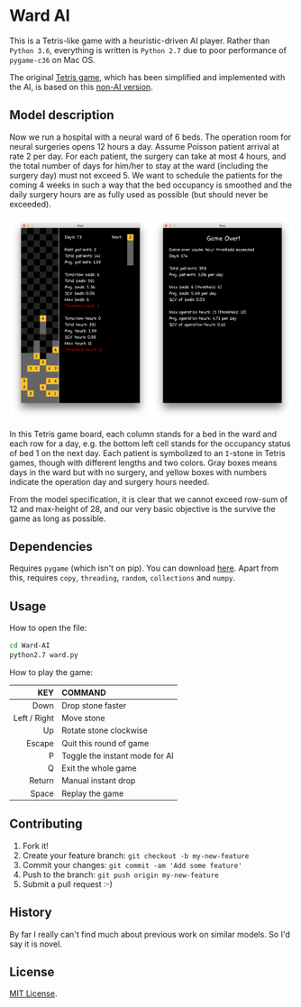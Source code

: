 # Ward AI

This is a Tetris-like game with a heuristic-driven AI player. Rather than `Python 3.6`, everything is written is `Python 2.7` due to poor performance of `pygame-c36` on Mac OS.

The original [Tetris game](https://github.com/allenfrostline/Tetris-AI), which has been simplified and implemented with the AI, is based on this [non-AI version](https://gist.github.com/kch42/565419/download).

## Model description

Now we run a hospital with a neural ward of 6 beds. The operation room for neural surgeries opens 12 hours a day. Assume Poisson patient arrival at rate 2 per day. For each patient, the surgery can take at most 4 hours, and the total number of days for him/her to stay at the ward (including the surgery day) must not exceed 5. We want to schedule the patients for the coming 4 weeks in such a way that the bed occupancy is smoothed and the daily surgery hours are as fully used as possible (but should never be exceeded).

<img src='./doc/img/play.png' width=50%/><img src='./doc/img/result.png' width=50%/>

In this Tetris game board, each column stands for a bed in the ward and each row for a day, e.g. the bottom left cell stands for the occupancy status of bed 1 on the next day. Each patient is symbolized to an `I`-stone in Tetris games, though with different lengths and two colors. Gray boxes means days in the ward but with no surgery, and yellow boxes with numbers indicate the operation day and surgery hours needed. 

From the model specification, it is clear that we cannot exceed row-sum of 12 and max-height of 28, and our very basic objective is the survive the game as long as possible.

## Dependencies

Requires `pygame` (which isn't on pip). You can download [here](https://bitbucket.org/pygame/pygame/downloads). Apart from this, requires `copy`, `threading`, `random`, `collections` and `numpy`.

## Usage

How to open the file:

```bash
cd Ward-AI
python2.7 ward.py
```

How to play the game:

|KEY|COMMAND|
|---:|:---|
|Down|Drop stone faster|
|Left / Right|Move stone|
|Up|Rotate stone clockwise|
|Escape|Quit this round of game|
|P|Toggle the instant mode for AI|
|Q|Exit the whole game|
|Return|Manual instant drop|
|Space|Replay the game|

## Contributing

1. Fork it!
2. Create your feature branch: `git checkout -b my-new-feature`
3. Commit your changes: `git commit -am 'Add some feature'`
4. Push to the branch: `git push origin my-new-feature`
5. Submit a pull request :-)

## History

By far I really can't find much about previous work on similar models. So I'd say it is novel.

## License

[MIT License](./LICENSE).